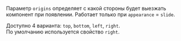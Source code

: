 Параметр `origins` определяет с какой стороны будет выезжать компонент при появлении. Работает только при `appearance` = `slide`.

Доступно 4 варианта:
`top`,
`bottom`,
`left`,
`right`.
<br>
По умолчанию используется свойство `right`.

